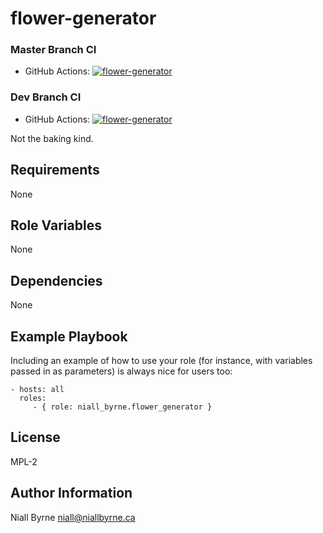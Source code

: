 # flower-generator

### Master Branch CI
- GitHub Actions: [![flower-generator](https://github.com/niall-byrne/flower-generator/actions/workflows/workflow-push.yml/badge.svg?branch=master)](https://github.com/niall-byrne/flower-generator/actions/workflows/workflow-push.yml)

### Dev Branch CI
- GitHub Actions: [![flower-generator](https://github.com/niall-byrne/flower-generator/actions/workflows/workflow-push.yml/badge.svg?branch=dev)](https://github.com/niall-byrne/flower-generator/actions/workflows/workflow-push.yml)

Not the baking kind.

Requirements
------------

None

Role Variables
--------------

None

Dependencies
------------

None

Example Playbook
----------------

Including an example of how to use your role (for instance, with variables passed in as parameters) is always nice for users too:

    - hosts: all
      roles:
         - { role: niall_byrne.flower_generator }

License
-------

MPL-2

Author Information
------------------

Niall Byrne <niall@niallbyrne.ca>
